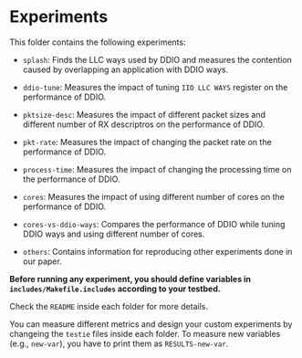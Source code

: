 # Experiments

This folder contains the following experiments:

- `splash`: Finds the LLC ways used by DDIO and measures the contention caused by overlapping an application with DDIO ways.
- `ddio-tune`: Measures the impact of tuning `IIO LLC WAYS` register on the performance of DDIO.

- `pktsize-desc`: Measures the impact of different packet sizes and different number of RX descriptros on the performance of DDIO.

- `pkt-rate`: Measures the impact of changing the packet rate on the performance of DDIO.

- `process-time`: Measures the impact of changing the processing time on the performance of DDIO.

- `cores`: Measures the impact of using different number of cores on the performance of DDIO.

- `cores-vs-ddio-ways`: Compares the performance of DDIO while tuning DDIO ways and using different number of cores.

- `others`: Contains information for reproducing other experiments done in our paper.

**Before running any experiment, you should define variables in `includes/Makefile.includes` according to your testbed.**

Check the `README` inside each folder for more details.

You can measure different metrics and design your custom experiments by changeing the `testie` files inside each folder. To measure new variables (e.g., `new-var`), you have to print them as `RESULTS-new-var`.

[ddio-atc-paper]: https://people.kth.se/~farshin/documents/ddio-atc20.pdf
